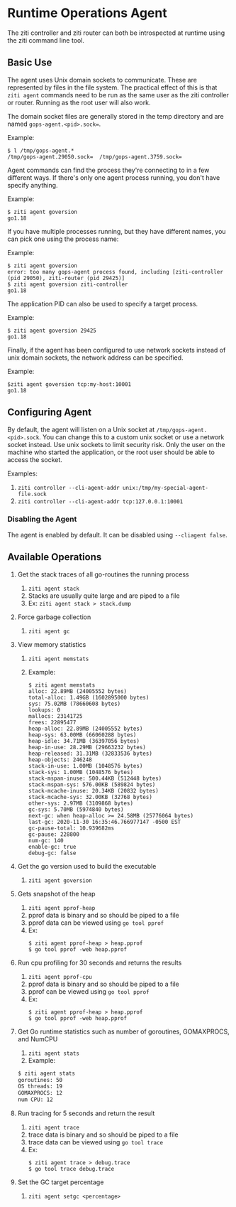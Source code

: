 # Runtime Operations Agent

The ziti controller and ziti router can both be introspected at runtime using the ziti command line tool.

## Basic Use
The agent uses Unix domain sockets to communicate. These are represented by files in the file system. 
The practical effect of this is that `ziti agent` commands need to be run as the same user as the
ziti controller or router. Running as the root user will also work.

The domain socket files are generally stored in the temp directory and are named `gops-agent.<pid>.sock=`.

Example:

```
$ l /tmp/gops-agent.*
/tmp/gops-agent.29050.sock=  /tmp/gops-agent.3759.sock=
```

Agent commands can find the process they're connecting to in a few different ways. If there's only one
agent process running, you don't have specify anything.

Example:

```
$ ziti agent goversion
go1.18
```

If you have multiple processes running, but they have different names, you can pick one using the
process name:

Example:

```
$ ziti agent goversion
error: too many gops-agent process found, including [ziti-controller (pid 29050), ziti-router (pid 29425)]
$ ziti agent goversion ziti-controller
go1.18
```

The application PID can also be used to specify a target process.

Example:

```
$ ziti agent goversion 29425
go1.18
```

Finally, if the agent has been configured to use network sockets instead of unix domain sockets, the network 
address can be specified.

Example:

```
$ziti agent goversion tcp:my-host:10001
go1.18
```

## Configuring Agent 

By default, the agent will listen on a Unix socket at `/tmp/gops-agent.<pid>.sock`. You can change this to a custom unix socket or use a network socket instead.
Use unix sockets to limit security risk. Only the user on the machine who started the application, or the root user should be able to access the socket.

Examples:

1. `ziti controller --cli-agent-addr unix:/tmp/my-special-agent-file.sock`
2. `ziti controller --cli-agent-addr tcp:127.0.0.1:10001`

### Disabling the Agent

The agent is enabled by default. It can be disabled using `--cliagent false`.

## Available Operations

1. Get the stack traces of all go-routines the running process
   1. `ziti agent stack`
   1. Stacks are usually quite large and are piped to a file
   1. Ex: `ziti agent stack > stack.dump`
1. Force garbage collection
   1. `ziti agent gc`
1. View memory statistics
   1. `ziti agent memstats`
   1. Example:

      ```
      $ ziti agent memstats
      alloc: 22.89MB (24005552 bytes)
      total-alloc: 1.49GB (1602895000 bytes)
      sys: 75.02MB (78660608 bytes)
      lookups: 0
      mallocs: 23141725
      frees: 22895477
      heap-alloc: 22.89MB (24005552 bytes)
      heap-sys: 63.00MB (66060288 bytes)
      heap-idle: 34.71MB (36397056 bytes)
      heap-in-use: 28.29MB (29663232 bytes)
      heap-released: 31.31MB (32833536 bytes)
      heap-objects: 246248
      stack-in-use: 1.00MB (1048576 bytes)
      stack-sys: 1.00MB (1048576 bytes)
      stack-mspan-inuse: 500.44KB (512448 bytes)
      stack-mspan-sys: 576.00KB (589824 bytes)
      stack-mcache-inuse: 20.34KB (20832 bytes)
      stack-mcache-sys: 32.00KB (32768 bytes)
      other-sys: 2.97MB (3109868 bytes)
      gc-sys: 5.70MB (5974840 bytes)
      next-gc: when heap-alloc >= 24.58MB (25776064 bytes)
      last-gc: 2020-11-30 16:35:46.766977147 -0500 EST
      gc-pause-total: 10.939682ms
      gc-pause: 228800
      num-gc: 140
      enable-gc: true
      debug-gc: false
      ```

1. Get the go version used to build the executable
    1. `ziti agent goversion`
1. Gets snapshot of the heap 
    1. `ziti agent pprof-heap`
    1. pprof data is binary and so should be piped to a file
    1. pprof data can be viewed using `go tool pprof`
    1. Ex: 
        ```
        $ ziti agent pprof-heap > heap.pprof
        $ go tool pprof -web heap.pprof
        ```
1. Run cpu profiling for 30 seconds and returns the results
    1. `ziti agent pprof-cpu`
    1. pprof data is binary and so should be piped to a file
    1. pprof can be viewed using `go tool pprof`
    1. Ex: 
        ```
        $ ziti agent pprof-heap > heap.pprof
        $ go tool pprof -web heap.pprof
        ```
1. Get Go runtime statistics such as number of goroutines, GOMAXPROCS, and NumCPU
    1. `ziti agent stats`
    1. Example:

    ```bash
    $ ziti agent stats
    goroutines: 50
    OS threads: 19
    GOMAXPROCS: 12
    num CPU: 12
    ```
1. Run tracing for 5 seconds and return the result
    1. `ziti agent trace`
    1. trace data is binary and so should be piped to a file
    1. trace data can be viewed using `go tool trace`
    1. Ex: 
        ```
        $ ziti agent trace > debug.trace
        $ go tool trace debug.trace
        ```
1. Set the GC target percentage
    1. `ziti agent setgc <percentage>`
